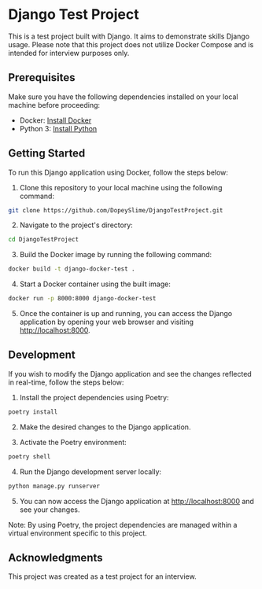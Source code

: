 # Django Test Project

This is a test project built with Django. It aims to demonstrate skills Django usage. Please note that this project does not utilize Docker Compose and is intended for interview purposes only.

## Prerequisites

Make sure you have the following dependencies installed on your local machine before proceeding:

- Docker: [Install Docker](https://docs.docker.com/get-docker/)
- Python 3: [Install Python](https://www.python.org/downloads/)

## Getting Started

To run this Django application using Docker, follow the steps below:

1. Clone this repository to your local machine using the following command:

```bash
git clone https://github.com/DopeySlime/DjangoTestProject.git
```

2. Navigate to the project's directory:

```bash
cd DjangoTestProject
```

3. Build the Docker image by running the following command:

```bash
docker build -t django-docker-test .
```

4. Start a Docker container using the built image:

```bash
docker run -p 8000:8000 django-docker-test
```

5. Once the container is up and running, you can access the Django application by opening your web browser and visiting [http://localhost:8000](http://localhost:8000).

## Development

If you wish to modify the Django application and see the changes reflected in real-time, follow the steps below:

1. Install the project dependencies using Poetry:

```bash
poetry install
```

2. Make the desired changes to the Django application.

3. Activate the Poetry environment:

```bash
poetry shell
```

4. Run the Django development server locally:

```bash
python manage.py runserver
```

5. You can now access the Django application at [http://localhost:8000](http://localhost:8000) and see your changes.

Note: By using Poetry, the project dependencies are managed within a virtual environment specific to this project.

## Acknowledgments

This project was created as a test project for an interview.